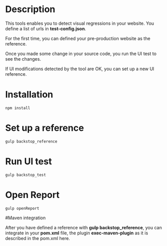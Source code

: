 # Description

This tools enables you to detect visual regressions in your website.
You define a list of urls in **test-config.json**.

For the first time, you can defined your pre-production website as the reference.

Once you made some change in your source code, you run the UI test to see the changes.

If UI modifications detected by the tool are OK, you can set up a new UI reference.


# Installation

``
npm install
``

# Set up a reference

``
gulp backstop_reference
``

# Run UI test

``
gulp backstop_test
``

# Open Report

``
gulp openReport
``

#Maven integration

After you have defined a reference with **gulp backstop_reference**, you can integrate in your **pom.xml** file, the plugin **exec-maven-plugin** as it is described in the pom.xml here.

